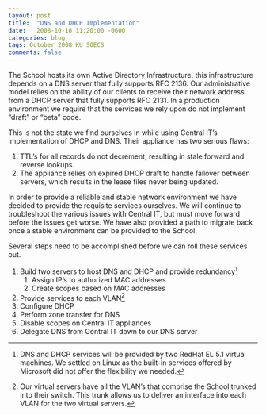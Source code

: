 ```yaml
---
layout: post
title:  "DNS and DHCP Implementation"
date:   2008-10-16 11:20:00 -0600
categories: blog
tags: October 2008 KU SOECS
comments: false
---
```

The School hosts its own Active Directory Infrastructure, this infrastructure depends on a DNS server that fully supports RFC 2136. Our administrative model relies on the ability of our clients to receive their network address from a DHCP server that fully supports RFC 2131. In a production environment we require that the services we rely upon do not implement “draft” or “beta” code.

This is not the state we find ourselves in while using Central IT’s implementation of DHCP and DNS. Their appliance has two serious flaws:

1. TTL’s for all records do not decrement, resulting in stale forward and reverse lookups.
2. The appliance relies on expired DHCP draft to handle failover between servers, which results in the lease files never being updated.

In order to provide a reliable and stable network environment we have decided to provide the requisite services ourselves. We will continue to troubleshoot the various issues with Central IT, but must move forward before the issues get worse. We have also provided a path to migrate back once a stable environment can be provided to the School.

Several steps need to be accomplished before we can roll these services out.

1. Build two servers to host DNS and DHCP and provide redundancy[^1]
   1. Assign IP’s to authorized MAC addresses
   2. Create scopes based on MAC addresses
2. Provide services to each VLAN[^2]
3. Configure DHCP
4. Perform zone transfer for DNS
5. Disable scopes on Central IT appliances
6. Delegate DNS from Central IT down to our DNS server

[^1]:DNS and DHCP services will be provided by two RedHat EL 5.1 virtual machines. We settled on Linux as the built-in services offered by Microsoft did not offer the flexibility we needed.
[^2]:Our virtual servers have all the VLAN’s that comprise the School trunked into their switch. This trunk allows us to deliver an interface into each VLAN for the two virtual servers.